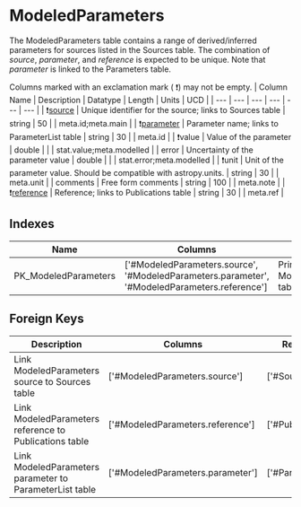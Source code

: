 # ModeledParameters
The ModeledParameters table contains a range of derived/inferred parameters for sources listed in the Sources table. The combination of *source*, *parameter*, and *reference* is expected to be unique. Note that *parameter* is linked to the Parameters table. 


Columns marked with an exclamation mark ( :exclamation:) may not be empty.
| Column Name | Description | Datatype | Length | Units  | UCD |
| --- | --- | --- | --- | --- | --- |
| :exclamation:<ins>source</ins> | Unique identifier for the source; links to Sources table | string | 50 |  | meta.id;meta.main  |
| :exclamation:<ins>parameter</ins> | Parameter name; links to ParameterList table | string | 30 |  | meta.id  |
| :exclamation:value | Value of the parameter | double |  |  | stat.value;meta.modelled  |
| error | Uncertainty of the parameter value | double |  |  | stat.error;meta.modelled  |
| :exclamation:unit | Unit of the parameter value. Should be compatible with astropy.units. | string | 30 |  | meta.unit  |
| comments | Free form comments | string | 100 |  | meta.note  |
| :exclamation:<ins>reference</ins> | Reference; links to Publications table | string | 30 |  | meta.ref  |

## Indexes
| Name | Columns | Description |
| --- | --- | --- |
| PK_ModeledParameters | ['#ModeledParameters.source', '#ModeledParameters.parameter', '#ModeledParameters.reference'] | Primary key for ModeledParameters table |

## Foreign Keys
| Description | Columns | Referenced Columns |
| --- | --- | --- |
| Link ModeledParameters source to Sources table | ['#ModeledParameters.source'] | ['#Sources.source'] |
| Link ModeledParameters reference to Publications table | ['#ModeledParameters.reference'] | ['#Publications.reference'] |
| Link ModeledParameters parameter to ParameterList table | ['#ModeledParameters.parameter'] | ['#ParameterList.parameter'] |
